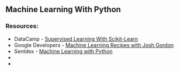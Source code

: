 <h2>Machine Learning With Python</h2>
<h3>Resources:</h3>
<ul>
  <li>DataCamp - <a href="https://campus.datacamp.com/courses/supervised-learning-with-scikit-learn/">Supervised Learning With Scikit-Learn</a></li>
  <li>Google Developers - <a href="https://youtu.be/cKxRvEZd3Mw?list=PLOU2XLYxmsIIuiBfYad6rFYQU_jL2ryal&t=21">Machine Learning Recipes with Josh Gordon</a></li>
  <li>Sentdex - <a href="">Machine Learning with Python</a> </li>
  <li></li>
  <li></li>
</ul>

